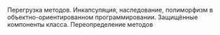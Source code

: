 Перегрузка методов. Инкапсуляция, наследование, полиморфизм в объектно-ориентированном программировании. Защищённые компоненты класса. Переопределение методов